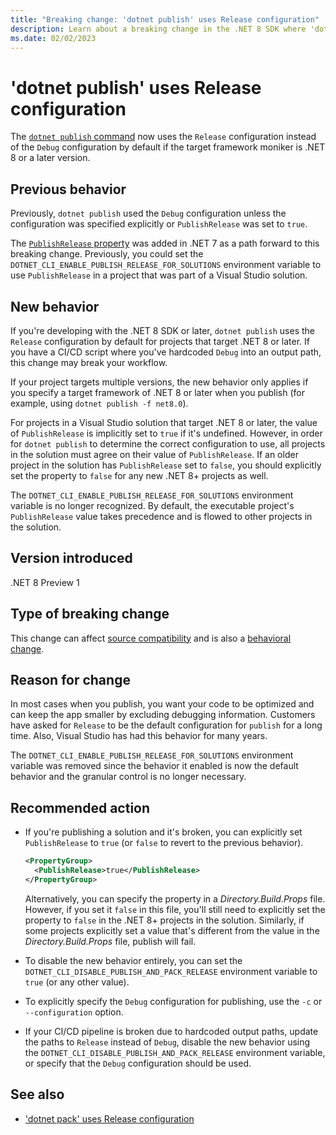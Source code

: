 ```yaml
---
title: "Breaking change: 'dotnet publish' uses Release configuration"
description: Learn about a breaking change in the .NET 8 SDK where 'dotnet publish' uses the 'Release' configuration by default.
ms.date: 02/02/2023
---
```

# 'dotnet publish' uses Release configuration

The [`dotnet publish` command](../../../tools/dotnet-publish.md) now uses the `Release` configuration instead of the `Debug` configuration by default if the target framework moniker is .NET 8 or a later version.

## Previous behavior

Previously, `dotnet publish` used the `Debug` configuration unless the configuration was specified explicitly or `PublishRelease` was set to `true`.

The [`PublishRelease` property](../../../project-sdk/msbuild-props.md#publishrelease) was added in .NET 7 as a path forward to this breaking change. Previously, you could set the `DOTNET_CLI_ENABLE_PUBLISH_RELEASE_FOR_SOLUTIONS` environment variable to use `PublishRelease` in a project that was part of a Visual Studio solution.

## New behavior

If you're developing with the .NET 8 SDK or later, `dotnet publish` uses the `Release` configuration by default for projects that target .NET 8 or later. If you have a CI/CD script where you've hardcoded `Debug` into an output path, this change may break your workflow.

If your project targets multiple versions, the new behavior only applies if you specify a target framework of .NET 8 or later when you publish (for example, using `dotnet publish -f net8.0`).

For projects in a Visual Studio solution that target .NET 8 or later, the value of `PublishRelease` is implicitly set to `true` if it's undefined. However, in order for `dotnet publish` to determine the correct configuration to use, all projects in the solution must agree on their value of `PublishRelease`. If an older project in the solution has `PublishRelease` set to `false`, you should explicitly set the property to `false` for any new .NET 8+ projects as well.

The `DOTNET_CLI_ENABLE_PUBLISH_RELEASE_FOR_SOLUTIONS` environment variable is no longer recognized. By default, the executable project's `PublishRelease` value takes precedence and is flowed to other projects in the solution.

## Version introduced

.NET 8 Preview 1

## Type of breaking change

This change can affect [source compatibility](../../categories.md#source-compatibility) and is also a [behavioral change](../../categories.md#behavioral-change).

## Reason for change

In most cases when you publish, you want your code to be optimized and can keep the app smaller by excluding debugging information. Customers have asked for `Release` to be the default configuration for `publish` for a long time. Also, Visual Studio has had this behavior for many years.

The `DOTNET_CLI_ENABLE_PUBLISH_RELEASE_FOR_SOLUTIONS` environment variable was removed since the behavior it enabled is now the default behavior and the granular control is no longer necessary.

## Recommended action

- If you're publishing a solution and it's broken, you can explicitly set `PublishRelease` to `true` (or `false` to revert to the previous behavior).

  ```xml
  <PropertyGroup>
    <PublishRelease>true</PublishRelease>
  </PropertyGroup>
  ```

  Alternatively, you can specify the property in a *Directory.Build.Props* file. However, if you set it `false` in this file, you'll still need to explicitly set the property to `false` in the .NET 8+ projects in the solution. Similarly, if some projects explicitly set a value that's different from the value in the *Directory.Build.Props* file, publish will fail.

- To disable the new behavior entirely, you can set the `DOTNET_CLI_DISABLE_PUBLISH_AND_PACK_RELEASE` environment variable to `true` (or any other value).

- To explicitly specify the `Debug` configuration for publishing, use the `-c` or `--configuration` option. 

- If your CI/CD pipeline is broken due to hardcoded output paths, update the paths to `Release` instead of `Debug`, disable the new behavior using the `DOTNET_CLI_DISABLE_PUBLISH_AND_PACK_RELEASE` environment variable, or specify that the `Debug` configuration should be used.

## See also

- ['dotnet pack' uses Release configuration](dotnet-pack-config.md)
